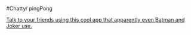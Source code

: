 #Chatty/ pingPong

[Talk to your friends using this cool app that apparently even Batman and Joker use.](./.build/pingPong.png)
